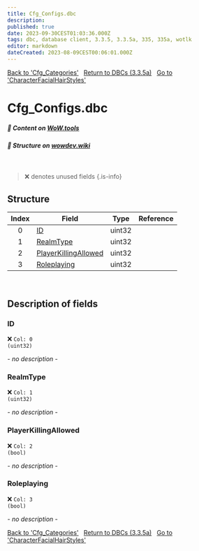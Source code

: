 ```yaml
---
title: Cfg_Configs.dbc
description:
published: true
date: 2023-09-30CEST01:03:36.000Z
tags: dbc, database client, 3.3.5, 3.3.5a, 335, 335a, wotlk
editor: markdown
dateCreated: 2023-08-09CEST00:06:01.000Z
---
```

<a href="https://trinitycore.info/files/DBC/335/cfg_categories" class="mt-5 v-btn v-btn--depressed v-btn--flat v-btn--outlined theme--light v-size--default darkblue--text text--lighten-3"><span class="v-btn__content"><i aria-hidden="true" class="v-icon notranslate v-icon--left mdi mdi-arrow-left theme--light"></i><span>Back to 'Cfg_Categories'</span></span></a>&nbsp;&nbsp;&nbsp;<a href="https://trinitycore.info/files/DBC/335/DBC" class="mt-5 v-btn v-btn--depressed v-btn--flat v-btn--outlined theme--light v-size--default darkblue--text text--lighten-3"><span class="v-btn__content"><i aria-hidden="true" class="v-icon notranslate v-icon--left mdi mdi-home-outline theme--light"></i><span>Return to DBCs (3.3.5a)</span></span></a>&nbsp;&nbsp;&nbsp;<a href="https://trinitycore.info/files/DBC/335/characterfacialhairstyles" class="mt-5 v-btn v-btn--depressed v-btn--flat v-btn--outlined theme--light v-size--default darkblue--text text--lighten-3"><span class="v-btn__content"><span>Go to 'CharacterFacialHairStyles'</span><i aria-hidden="true" class="v-icon notranslate v-icon--right mdi mdi-arrow-right theme--light"></i></span></a>

# Cfg_Configs.dbc
##### :open_book: Content on [WoW.tools](https://wow.tools/dbc/?dbc=cfg_configs&build=3.3.5.12340)
##### :pencil: Structure on [wowdev.wiki](https://wowdev.wiki/DB/Cfg_Configs)
&nbsp;

> :x: denotes unused fields
{.is-info}


## Structure

| Index | Field | Type | Reference |
| :---: | --- | :---: | --- |
| 0 | [ID](#id-alt) | uint32 |  |
| 1 | [RealmType](#realmtype) | uint32 |  |
| 2 | [PlayerKillingAllowed](#playerkillingallowed) | uint32 |  |
| 3 | [Roleplaying](#roleplaying) | uint32 |  |
&nbsp;
## Description of fields

### ID <!-- {#id-alt} -->
:x: <code>Col: 0 (uint32)</code>

*- no description -*
&nbsp;

### RealmType
:x: <code>Col: 1 (uint32)</code>

*- no description -*
&nbsp;

### PlayerKillingAllowed
:x: <code>Col: 2 (bool)</code>

*- no description -*
&nbsp;

### Roleplaying
:x: <code>Col: 3 (bool)</code>

*- no description -*
&nbsp;

<a href="https://trinitycore.info/files/DBC/335/cfg_categories" class="mt-5 v-btn v-btn--depressed v-btn--flat v-btn--outlined theme--light v-size--default darkblue--text text--lighten-3"><span class="v-btn__content"><i aria-hidden="true" class="v-icon notranslate v-icon--left mdi mdi-arrow-left theme--light"></i><span>Back to 'Cfg_Categories'</span></span></a>&nbsp;&nbsp;&nbsp;<a href="https://trinitycore.info/files/DBC/335/DBC" class="mt-5 v-btn v-btn--depressed v-btn--flat v-btn--outlined theme--light v-size--default darkblue--text text--lighten-3"><span class="v-btn__content"><i aria-hidden="true" class="v-icon notranslate v-icon--left mdi mdi-home-outline theme--light"></i><span>Return to DBCs (3.3.5a)</span></span></a>&nbsp;&nbsp;&nbsp;<a href="https://trinitycore.info/files/DBC/335/characterfacialhairstyles" class="mt-5 v-btn v-btn--depressed v-btn--flat v-btn--outlined theme--light v-size--default darkblue--text text--lighten-3"><span class="v-btn__content"><span>Go to 'CharacterFacialHairStyles'</span><i aria-hidden="true" class="v-icon notranslate v-icon--right mdi mdi-arrow-right theme--light"></i></span></a>

